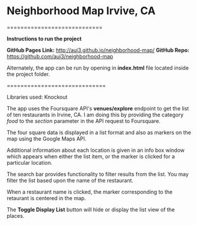 <h1>Neighborhood Map Irvive, CA</h1>

============================

<b>Instructions to run the project</b>

<b>GitHub Pages Link:</b> http://aui3.github.io/neighborhood-map/
<b>GitHub Repo:</b> https://github.com/aui3/neighborhood-map

Alternately, the app can be run by opening in <b>index.html</b> file located inside the project folder.

=============================

Libraries used: Knockout

The app uses the Foursquare API's <b>venues/explore</b> endpoint to get the list of ten restaurants in Irvine, CA. I am doing this by providing the category <em>food</em> to the <em>section</em> parameter in the API request to Foursquare.


The four square data is displayed in a list format and also as markers on the map using the Google Maps API.

Additional information about each location is given in an info box window which appears when either the list item, or the marker is clicked for a particular location.


The search bar provides functionality to filter results from the list. You may filter the list based upon the name of the restaurant.

When a restaurant name is clicked, the marker corresponding to the retaurant is centered in the map.

The <b>Toggle Display List</b> button will hide or display the list view of the places.